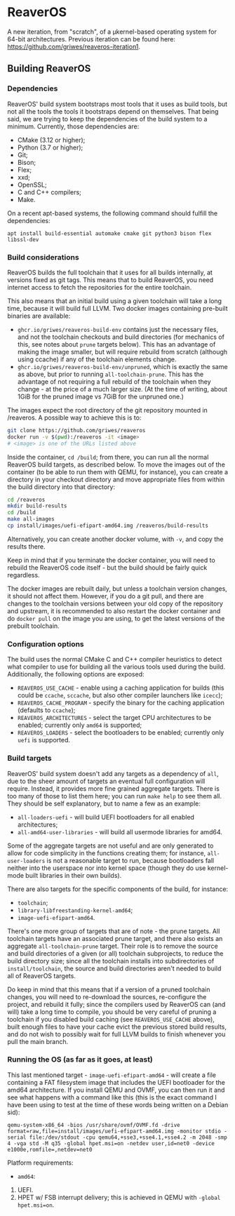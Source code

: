 # ReaverOS

A new iteration, from "scratch", of a µkernel-based operating system for 64-bit architectures. Previous iteration can be found
here: https://github.com/griwes/reaveros-iteration1.

## Building ReaverOS

### Dependencies

ReaverOS' build system bootstraps most tools that it uses as build tools, but not all the tools the tools it bootstraps depend
on themselves. That being said, we are trying to keep the dependencies of the build system to a minimum. Currently, those
dependencies are:

* CMake (3.12 or higher);
* Python (3.7 or higher);
* Git;
* Bison;
* Flex;
* xxd;
* OpenSSL;
* C and C++ compilers;
* Make.

On a recent apt-based systems, the following command should fulfill the dependencies:

```
apt install build-essential automake cmake git python3 bison flex libssl-dev
```

### Build considerations

ReaverOS builds the full toolchain that it uses for all builds internally, at versions fixed as git tags. This means that to
build ReaverOS, you need internet access to fetch the repositories for the entire toolchain.

This also means that an initial build using a given toolchain will take a long time, because it will build full LLVM.
Two docker images containing pre-built binaries are available:

* `ghcr.io/griwes/reaveros-build-env` contains just the necessary files, and not the toolchain checkouts and build directories
(for mechanics of this, see notes about `prune` targets below). This has an advantage of making the image smaller, but will
require rebuild from scratch (although using ccache) if any of the toolchain elements change.
* `ghcr.io/griwes/reaveros-build-env/unpruned`, which is exactly the same as above, but prior to running `all-toolchain-prune`.
This has the advantage of not requiring a full rebuild of the toolchain when they change - at the price of a much larger size.
(At the time of writing, about 1GiB for the pruned image vs 7GiB for the unpruned one.)

The images expect the root directory of the git repository mounted in /reaveros. A possible way to achieve this is to:

```bash
git clone https://github.com/griwes/reaveros
docker run -v $(pwd):/reaveros -it <image>
# <image> is one of the URLs listed above
```

Inside the container, `cd /build`; from there, you can run all the normal ReaverOS build targets, as described below. To move
the images out of the container (to be able to run them with QEMU, for instance), you can create a directory in your checkout
directory and move appropriate files from within the build directory into that directory:

```bash
cd /reaveros
mkdir build-results
cd /build
make all-images
cp install/images/uefi-efipart-amd64.img /reaveros/build-results
```

Alternatively, you can create another docker volume, with `-v`, and copy the results there.

Keep in mind that if you terminate the docker container, you will need to rebuild the ReaverOS code itself - but the build should
be fairly quick regardless.

The docker images are rebuilt daily, but unless a toolchain version changes, it should not affect them. However, if you do a git
pull, and there are changes to the toolchain versions between your old copy of the repository and upstream, it is recommended to
also restart the docker container and do `docker pull` on the image you are using, to get the latest versions of the prebuilt
toolchain.

### Configuration options

The build uses the normal CMake C and C++ compiler heuristics to detect what compiler to use for building all the various tools
used during the build. Additionally, the following options are exposed:

* `REAVEROS_USE_CACHE` - enable using a caching application for builds (this could be `ccache`, `sccache`, but also other
compiler launchers like `icecc`);
* `REAVEROS_CACHE_PROGRAM` - specify the binary for the caching application (defaults to `ccache`);
* `REAVEROS_ARCHITECTURES` - select the target CPU architectures to be enabled; currently only `amd64` is supported;
* `REAVEROS_LOADERS` - select the bootloaders to be enabled; currently only `uefi` is supported.

### Build targets

ReaverOS' build system doesn't add any targets as a dependency of `all`, due to the sheer amount of targets an eventual full
configuration will require. Instead, it provides more fine grained aggregate targets. There is too many of those to list them
here; you can run `make help` to see them all. They should be self explanatory, but to name a few as an example:

* `all-loaders-uefi` - will build UEFI bootloaders for all enabled architectures;
* `all-amd64-user-libraries` - will build all usermode libraries for amd64.

Some of the aggregate targets are not useful and are only generated to allow for code simplicity in the functions creating them;
for instance, `all-user-loaders` is not a reasonable target to run, because bootloaders fall neither into the userspace nor into
kernel space (though they do use kernel-mode built libraries in their own builds).

There are also targets for the specific components of the build, for instance:

* `toolchain`;
* `library-libfreestanding-kernel-amd64`;
* `image-uefi-efipart-amd64`.

There's one more group of targets that are of note - the prune targets. All toolchain targets have an associated prune target,
and there also exists an aggregate `all-toolchain-prune` target. Their role is to remove the source and build directories of
a given (or all) toolchain subprojects, to reduce the build directory size; since all the toolchain installs into subdirectories
of `install/toolchain`, the source and build directories aren't needed to build all of ReaverOS targets.

Do keep in mind that this means that if a version of a pruned toolchain changes, you will need to re-download the sources,
re-configure the project, and rebuild it fully; since the compilers used by ReaverOS can (and will) take a long time to compile,
you should be very careful of pruning a toolchain if you disabled build caching (see `REAVEROS_USE_CACHE` above), built enough
files to have your cache evict the previous stored build results, and do not wish to possibly wait for full LLVM builds
to finish whenever you pull the main branch.

### Running the OS (as far as it goes, at least)

This last mentioned target - `image-uefi-efipart-amd64` - will create a file containing a FAT filesystem image that includes
the UEFI bootloader for the amd64 architecture. If you install QEMU and OVMF, you can then run it and see what happens with a
command like this (this is the exact command I have been using to test at the time of these words being written on a Debian
sid):

```
qemu-system-x86_64 -bios /usr/share/ovmf/OVMF.fd -drive format=raw,file=install/images/uefi-efipart-amd64.img -monitor stdio -serial file:/dev/stdout -cpu qemu64,+sse3,+sse4.1,+sse4.2 -m 2048 -smp 4 -vga std -M q35 -global hpet.msi=on -netdev user,id=net0 -device e1000e,romfile=,netdev=net0
```

Platform requirements:
* `amd64`:
1. UEFI.
2. HPET w/ FSB interrupt delivery; this is achieved in QEMU with `-global hpet.msi=on`.
